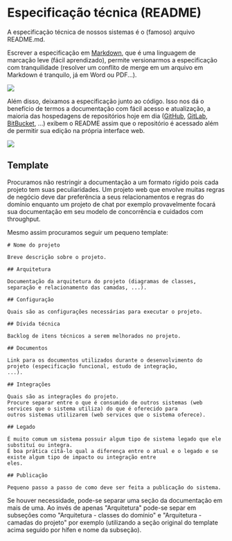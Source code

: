 # Especificação técnica (README)

A especificação técnica de nossos sistemas é o (famoso) arquivo README.md.

Escrever a especificação em [Markdown], que é uma linguagem de marcação leve (fácil
aprendizado), permite versionarmos a especificação com tranquilidade (resolver um conflito de merge em um arquivo em
Markdown é tranquilo, já em Word ou PDF...).

![][conflito]

Além disso, deixamos a especificação junto ao código.
Isso nos dá o benefício de termos a documentação com fácil acesso e atualização, a maioria das hospedagens de
repositórios hoje em dia ([GitHub], [GitLab], [BitBucket], ...) exibem o README assim que o repositório é acessado além
de permitir sua edição na própria interface web.

![][edicao]

[Markdown]:  ../Markdown
[conflito]:  conflito.png
[GitHub]:    https://github.com
[GitLab]:    https://gitlab.com
[BitBucket]: https://bitbucket.org
[edicao]:    edicao.png

## Template

Procuramos não restringir a documentação a um formato rígido pois cada projeto tem suas peculiaridades.
Um projeto web que envolve muitas regras de negócio deve dar preferência a seus relacionamentos e regras do domínio
enquanto um projeto de chat por exemplo provavelmente focará sua documentação em seu modelo de concorrência e cuidados
com throughput.

Mesmo assim procuramos seguir um pequeno template:

```
# Nome do projeto

Breve descrição sobre o projeto.

## Arquitetura

Documentação da arquitetura do projeto (diagramas de classes, separação e relacionamento das camadas, ...).

## Configuração

Quais são as configurações necessárias para executar o projeto.

## Dívida técnica

Backlog de itens técnicos a serem melhorados no projeto.

## Documentos

Link para os documentos utilizados durante o desenvolvimento do projeto (especificação funcional, estudo de integração,
...).

## Integrações

Quais são as integrações do projeto.
Procure separar entre o que é consumido de outros sistemas (web services que o sistema utiliza) do que é oferecido para
outros sistemas utilizarem (web services que o sistema oferece).

## Legado

É muito comum um sistema possuir algum tipo de sistema legado que ele substituí ou integra.
É boa prática citá-lo qual a diferença entre o atual e o legado e se existe algum tipo de impacto ou integração entre
eles.

## Publicação

Pequeno passo a passo de como deve ser feita a publicação do sistema.
```

Se houver necessidade, pode-se separar uma seção da documentação em mais de uma.
Ao invés de apenas "Arquitetura" pode-se separ em subseções como "Arquitetura - classes do domínio" e "Arquitetura -
camadas do projeto" por exemplo (utilizando a seção original do template acima seguido por hífen e nome da subseção).
